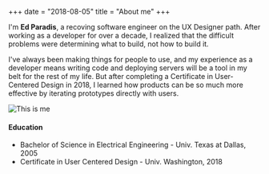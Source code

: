 +++
date = "2018-08-05"
title = "About me"
+++

I'm **Ed Paradis**, a recoving software engineer on the UX Designer path. After working as a developer for over a decade, I realized that the difficult problems were determining what to build, not how to build it.

I've always been making things for people to use, and my experience as a developer means writing code and deploying servers will be a tool in my belt for the rest of my life. But after completing a Certificate in User-Centered Design in 2018, I learned how products can be so much more effective by iterating prototypes directly with users.

![This is me][1]

#### Education

* Bachelor of Science in Electrical Engineering - Univ. Texas at Dallas, 2005
* Certificate in User Centered Design - Univ. Washington, 2018


[1]: /img/about.jpg
